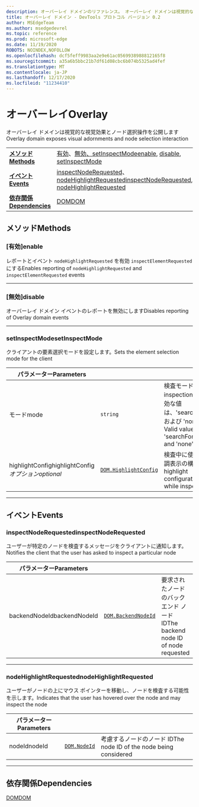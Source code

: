 ```yaml
---
description: オーバーレイ ドメインのリファレンス。 オーバーレイ ドメインは視覚的な視覚効果とノード選択操作を公開します。
title: オーバーレイ ドメイン - DevTools プロトコル バージョン 0.2
author: MSEdgeTeam
ms.author: msedgedevrel
ms.topic: reference
ms.prod: microsoft-edge
ms.date: 11/19/2020
ROBOTS: NOINDEX,NOFOLLOW
ms.openlocfilehash: dcf5feff9983aa2e9e61ac0569938988812165f8
ms.sourcegitcommit: a35a6b5bbc21b7df61d08cbc6b074b5325ad4fef
ms.translationtype: MT
ms.contentlocale: ja-JP
ms.lasthandoff: 12/17/2020
ms.locfileid: "11234410"
---
```

# <span data-ttu-id="f8012-104">オーバーレイ</span><span class="sxs-lookup"><span data-stu-id="f8012-104">Overlay</span></span>

<span data-ttu-id="f8012-105">オーバーレイ ドメインは視覚的な視覚効果とノード選択操作を公開します</span><span class="sxs-lookup"><span data-stu-id="f8012-105">Overlay domain exposes visual adornments and node selection interaction</span></span>

| | |
|-|-|
| [**<span data-ttu-id="f8012-106">メソッド</span><span class="sxs-lookup"><span data-stu-id="f8012-106">Methods</span></span>**](#methods) | <span data-ttu-id="f8012-107">[有効](#enable)、[無効](#disable)[、setInspectMode](#setinspectmode)</span><span class="sxs-lookup"><span data-stu-id="f8012-107">[enable](#enable), [disable](#disable), [setInspectMode](#setinspectmode)</span></span> |
| [**<span data-ttu-id="f8012-108">イベント</span><span class="sxs-lookup"><span data-stu-id="f8012-108">Events</span></span>**](#events) | <span data-ttu-id="f8012-109">[inspectNodeRequested](#inspectnoderequested)、 [nodeHighlightRequested](#nodehighlightrequested)</span><span class="sxs-lookup"><span data-stu-id="f8012-109">[inspectNodeRequested](#inspectnoderequested), [nodeHighlightRequested](#nodehighlightrequested)</span></span> |
| [**<span data-ttu-id="f8012-110">依存関係</span><span class="sxs-lookup"><span data-stu-id="f8012-110">Dependencies</span></span>**](#dependencies) | [<span data-ttu-id="f8012-111">DOM</span><span class="sxs-lookup"><span data-stu-id="f8012-111">DOM</span></span>](dom.md) |
## <span data-ttu-id="f8012-112">メソッド</span><span class="sxs-lookup"><span data-stu-id="f8012-112">Methods</span></span>

### <span data-ttu-id="f8012-113">[有効]</span><span class="sxs-lookup"><span data-stu-id="f8012-113">enable</span></span>
<span data-ttu-id="f8012-114">レポートとイベント <code>nodeHighlightRequested</code> を有効 <code>inspectElementRequested</code> にする</span><span class="sxs-lookup"><span data-stu-id="f8012-114">Enables reporting of <code>nodeHighlightRequested</code> and <code>inspectElementRequested</code> events</span></span>

</p>

---

### <span data-ttu-id="f8012-115">[無効]</span><span class="sxs-lookup"><span data-stu-id="f8012-115">disable</span></span>
<span data-ttu-id="f8012-116">オーバーレイ ドメイン イベントのレポートを無効にします</span><span class="sxs-lookup"><span data-stu-id="f8012-116">Disables reporting of Overlay domain events</span></span>

</p>

---

### <span data-ttu-id="f8012-117">setInspectMode</span><span class="sxs-lookup"><span data-stu-id="f8012-117">setInspectMode</span></span>
<span data-ttu-id="f8012-118">クライアントの要素選択モードを設定します。</span><span class="sxs-lookup"><span data-stu-id="f8012-118">Sets the element selection mode for the client</span></span>

<table>
    <thead>
        <tr>
            <th><span data-ttu-id="f8012-119">パラメーター</span><span class="sxs-lookup"><span data-stu-id="f8012-119">Parameters</span></span></th>
            <th></th>
            <th></th>
        </tr>
    </thead>
    <tbody>
        <tr>
            <td><span data-ttu-id="f8012-120">モード</span><span class="sxs-lookup"><span data-stu-id="f8012-120">mode</span></span></td>
            <td><code class="flyout">string</code></td>
            <td><span data-ttu-id="f8012-121">検査モード。</span><span class="sxs-lookup"><span data-stu-id="f8012-121">The inspection mode.</span></span>  <span data-ttu-id="f8012-122">有効な値は、'searchForNode' および 'none' です。</span><span class="sxs-lookup"><span data-stu-id="f8012-122">Valid values are 'searchForNode' and 'none'.</span></span></td>
        </tr>
        <tr>
            <td><span data-ttu-id="f8012-123">highlightConfig</span><span class="sxs-lookup"><span data-stu-id="f8012-123">highlightConfig</span></span> <br/> <i><span data-ttu-id="f8012-124">オプション</span><span class="sxs-lookup"><span data-stu-id="f8012-124">optional</span></span></i></td>
            <td><a href="dom.md#highlightconfig"><code class="flyout">DOM.HighlightConfig</code></a></td>
            <td><span data-ttu-id="f8012-125">検査中に使用する強調表示の構成</span><span class="sxs-lookup"><span data-stu-id="f8012-125">The highlight configuration to use while inspecting</span></span></td>
        </tr>
    </tbody>
</table>
</p>

---

## <span data-ttu-id="f8012-126">イベント</span><span class="sxs-lookup"><span data-stu-id="f8012-126">Events</span></span>

### <span data-ttu-id="f8012-127">inspectNodeRequested</span><span class="sxs-lookup"><span data-stu-id="f8012-127">inspectNodeRequested</span></span>
<span data-ttu-id="f8012-128">ユーザーが特定のノードを検査するメッセージをクライアントに通知します。</span><span class="sxs-lookup"><span data-stu-id="f8012-128">Notifies the client that the user has asked to inspect a particular node</span></span>

<table>
    <thead>
        <tr>
            <th><span data-ttu-id="f8012-129">パラメーター</span><span class="sxs-lookup"><span data-stu-id="f8012-129">Parameters</span></span></th>
            <th></th>
            <th></th>
        </tr>
    </thead>
    <tbody>
        <tr>
            <td><span data-ttu-id="f8012-130">backendNodeId</span><span class="sxs-lookup"><span data-stu-id="f8012-130">backendNodeId</span></span></td>
            <td><a href="dom.md#backendnodeid"><code class="flyout">DOM.BackendNodeId</code></a></td>
            <td><span data-ttu-id="f8012-131">要求されたノードのバックエンド ノード ID</span><span class="sxs-lookup"><span data-stu-id="f8012-131">The backend node ID of node requested</span></span></td>
        </tr>
    </tbody>
</table>
</p>

---

### <span data-ttu-id="f8012-132">nodeHighlightRequested</span><span class="sxs-lookup"><span data-stu-id="f8012-132">nodeHighlightRequested</span></span>
<span data-ttu-id="f8012-133">ユーザーがノードの上にマウス ポインターを移動し、ノードを検査する可能性を示します。</span><span class="sxs-lookup"><span data-stu-id="f8012-133">Indicates that the user has hovered over the node and may inspect the node</span></span>

<table>
    <thead>
        <tr>
            <th><span data-ttu-id="f8012-134">パラメーター</span><span class="sxs-lookup"><span data-stu-id="f8012-134">Parameters</span></span></th>
            <th></th>
            <th></th>
        </tr>
    </thead>
    <tbody>
        <tr>
            <td><span data-ttu-id="f8012-135">nodeId</span><span class="sxs-lookup"><span data-stu-id="f8012-135">nodeId</span></span></td>
            <td><a href="dom.md#nodeid"><code class="flyout">DOM.NodeId</code></a></td>
            <td><span data-ttu-id="f8012-136">考慮するノードのノード ID</span><span class="sxs-lookup"><span data-stu-id="f8012-136">The node ID of the node being considered</span></span></td>
        </tr>
    </tbody>
</table>
</p>

---

## <span data-ttu-id="f8012-137">依存関係</span><span class="sxs-lookup"><span data-stu-id="f8012-137">Dependencies</span></span>

[<span data-ttu-id="f8012-138">DOM</span><span class="sxs-lookup"><span data-stu-id="f8012-138">DOM</span></span>](dom.md)
